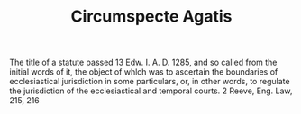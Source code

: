 ---
title: Circumspecte Agatis
letter: C
permalink: "/definitions/bld-circumspecte-agatis.html"
body: The title of a statute passed 13 Edw. I. A. D. 1285, and so called from the
  initial words of it, the object of whlch was to ascertain the boundaries of ecclesiastical
  jurisdiction in some particulars, or, in other words, to regulate the jurisdiction
  of the ecclesiastical and temporal courts. 2 Reeve, Eng. Law, 215, 216
published_at: '2018-07-07'
source: Black's Law Dictionary 2nd Ed (1910)
layout: post
---